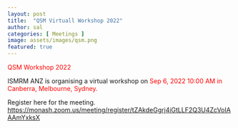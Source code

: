 ```yaml
---
layout: post
title:  "QSM Virtuall Workshop 2022"
author: sal
categories: [ Meetings ]
image: assets/images/qsm.png
featured: true
---
```


<html><font color = "Red"> QSM Workshop 2022 </font></html>

ISMRM ANZ is organising a virtual workshop on <html><font color = "Red"> Sep 6, 2022 10:00 AM in Canberra, Melbourne, Sydney. </font></html>

Register here for the meeting.
https://monash.zoom.us/meeting/register/tZAkdeGgrj4iGtLLF2Q3U4ZcVoIAAAmYxksX
